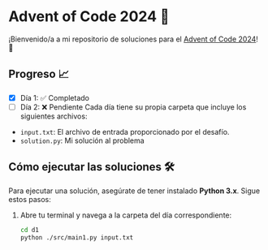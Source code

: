 # Advent of Code 2024 🎄

¡Bienvenido/a a mi repositorio de soluciones para el [Advent of Code 2024](https://adventofcode.com/2024)! 🌟

## Progreso 📈
- [x] Día 1: ✅ Completado
- [ ] Día 2: ❌ Pendiente
Cada día tiene su propia carpeta que incluye los siguientes archivos:
- `input.txt`: El archivo de entrada proporcionado por el desafío.
- `solution.py`: Mi solución al problema

## Cómo ejecutar las soluciones 🛠️

Para ejecutar una solución, asegúrate de tener instalado **Python 3.x**. Sigue estos pasos:

1. Abre tu terminal y navega a la carpeta del día correspondiente:
   ```bash
   cd d1
   python ./src/main1.py input.txt
